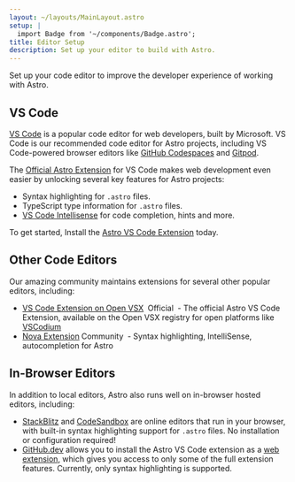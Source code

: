 ```yaml
---
layout: ~/layouts/MainLayout.astro
setup: |
  import Badge from '~/components/Badge.astro';
title: Editor Setup
description: Set up your editor to build with Astro.
---
```


Set up your code editor to improve the developer experience of working with Astro.

<!-- 
TODO: ## TypeScript 
We talked about having a dedicated TypeScript page for specific instructions on how to set 
up your tsconfig.json, your env files, what features are expected, etc. etc.
Once that page exists, it would be good to link to that here, since your editor will probably 
rely on that same setup of configuration files to give you inline typescript info. 
-->


## VS Code

[VS Code](https://code.visualstudio.com) is a popular code editor for web developers, built by Microsoft. VS Code is our recommended code editor for Astro projects, including VS Code-powered browser editors like [GitHub Codespaces](https://github.com/features/codespaces) and [Gitpod](https://gitpod.io).

The [Official Astro Extension](https://marketplace.visualstudio.com/items?itemName=astro-build.astro-vscode) for VS Code makes web development even easier by unlocking several key features for Astro projects:

- Syntax highlighting for `.astro` files.
- TypeScript type information for `.astro` files.
- [VS Code Intellisense](https://code.visualstudio.com/docs/editor/intellisense) for code completion, hints and more.

To get started, Install the [Astro VS Code Extension](https://marketplace.visualstudio.com/items?itemName=astro-build.astro-vscode) today.

## Other Code Editors

Our amazing community maintains extensions for several other popular editors, including:

- [VS Code Extension on Open VSX](https://open-vsx.org/extension/astro-build/astro-vscode) <span style="margin: 0.25em;"><Badge variant="accent">Official</Badge></span> - The official Astro VS Code Extension, available on the Open VSX registry for open platforms like [VSCodium](https://vscodium.com/)
- [Nova Extension](https://extensions.panic.com/extensions/sciencefidelity/sciencefidelity.astro/)<span style="margin: 0.25em;"><Badge variant="neutral">Community</Badge></span> - Syntax highlighting, IntelliSense, autocompletion for Astro

## In-Browser Editors

In addition to local editors, Astro also runs well on in-browser hosted editors, including:

- [StackBlitz](https://stackblitz.com) and [CodeSandbox](https://codesandbox.io) are online editors that run in your browser, with built-in syntax highlighting support for `.astro` files. No installation or configuration required!
- [GitHub.dev](https://github.dev) allows you to install the Astro VS Code extension as a [web extension](https://code.visualstudio.com/api/extension-guides/web-extensions), which gives you access to only some of the full extension features. Currently, only syntax highlighting is supported.
